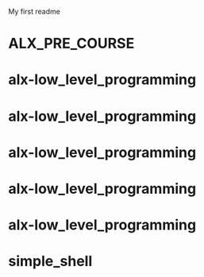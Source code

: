 My first readme
# ALX_PRE_COURSE
# alx-low_level_programming
# alx-low_level_programming
# alx-low_level_programming
# alx-low_level_programming
# alx-low_level_programming
# simple_shell
